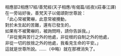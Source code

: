 相應部2相應17經/善梵經(天子相應/有偈篇/祇夜)(莊春江譯)  
在一旁站好後，善梵天子以偈頌對世尊說：  
「此心常被驚嚇，此意常被攪動，  
對於未生起的苦難，還有已發生的，  
如果有不被驚嚇的，被詢問時，請你告訴我。」  
「非從覺與苦行之外的他處，非從根的自制之外的他處，  
非從一切的放捨之外的他處，我看見生命的平安。」  
這就是世尊所說。……（中略）就在那裡消失了。  
  
  
